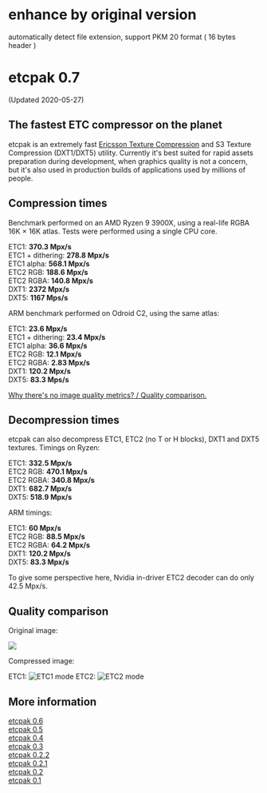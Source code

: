 # enhance by original version #

automatically detect file extension, support PKM 20 format ( 16 bytes header )

# etcpak 0.7 #
(Updated 2020-05-27)

## The fastest ETC compressor on the planet ##

etcpak is an extremely fast [Ericsson Texture Compression](http://en.wikipedia.org/wiki/Ericsson_Texture_Compression) and S3 Texture Compression (DXT1/DXT5) utility. Currently it's best suited for rapid assets preparation during development, when graphics quality is not a concern, but it's also used in production builds of applications used by millions of people.

## Compression times ##

Benchmark performed on an AMD Ryzen 9 3900X, using a real-life RGBA 16K × 16K atlas. Tests were performed using a single CPU core.

ETC1: **370.3 Mpx/s**  
ETC1 + dithering: **278.8 Mpx/s**  
ETC1 alpha: **568.1 Mpx/s**  
ETC2 RGB: **188.6 Mpx/s**  
ETC2 RGBA: **140.8 Mpx/s**  
DXT1: **2372 Mpx/s**  
DXT5: **1167 Mps/s**

ARM benchmark performed on Odroid C2, using the same atlas:

ETC1: **23.6 Mpx/s**  
ETC1 + dithering: **23.4 Mpx/s**  
ETC1 alpha: **36.6 Mpx/s**  
ETC2 RGB: **12.1 Mpx/s**  
ETC2 RGBA: **2.83 Mpx/s**  
DXT1: **120.2 Mpx/s**  
DXT5: **83.3 Mps/s**

[Why there's no image quality metrics? / Quality comparison.](http://i.imgur.com/FxlmUOF.png)

## Decompression times ##

etcpak can also decompress ETC1, ETC2 (no T or H blocks), DXT1 and DXT5 textures. Timings on Ryzen:

ETC1: **332.5 Mpx/s**  
ETC2 RGB: **470.1 Mpx/s**  
ETC2 RGBA: **340.8 Mpx/s**  
DXT1: **682.7 Mpx/s**  
DXT5: **518.9 Mpx/s**

ARM timings:

ETC1: **60 Mpx/s**  
ETC2 RGB: **88.5 Mpx/s**  
ETC2 RGBA: **64.2 Mpx/s**  
DXT1: **120.2 Mpx/s**  
DXT5: **83.3 Mpx/s**

To give some perspective here, Nvidia in-driver ETC2 decoder can do only 42.5 Mpx/s.

## Quality comparison ##

Original image:

![](http://1.bp.blogspot.com/-kqFgRVL0uKY/UbSclN-fZdI/AAAAAAAAAxU/Fy87I8P4Yxs/s1600/kodim23.png)

Compressed image:

ETC1:
![](http://i.imgur.com/xmdht4u.png "ETC1 mode")
ETC2:
![](http://i.imgur.com/v7Dw2Yz.png "ETC2 mode")

## More information ##

[etcpak 0.6](http://zgredowo.blogspot.com/2018/07/etcpak-06.html)  
[etcpak 0.5](http://zgredowo.blogspot.com/2016/01/etcpak-05.html)  
[etcpak 0.4](http://zgredowo.blogspot.com/2016/01/etcpak-04.html)  
[etcpak 0.3](http://zgredowo.blogspot.com/2014/05/etcpak-03.html)  
[etcpak 0.2.2](http://zgredowo.blogspot.com/2014/03/etcpack-022.html)  
[etcpak 0.2.1](http://zgredowo.blogspot.com/2013/08/etcpak-021.html)   
[etcpak 0.2](http://zgredowo.blogspot.com/2013/07/etcpak-02.html)  
[etcpak 0.1](http://zgredowo.blogspot.com/2013/06/fastest-etc-compressor-on-planet.html)
